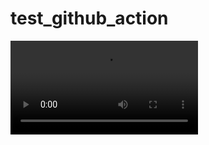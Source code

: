 # test_github_action

![video](https://juliagaussianprocesses.github.io/AbstractGPsMakie.jl/dev/posterior_animation.mp4)
